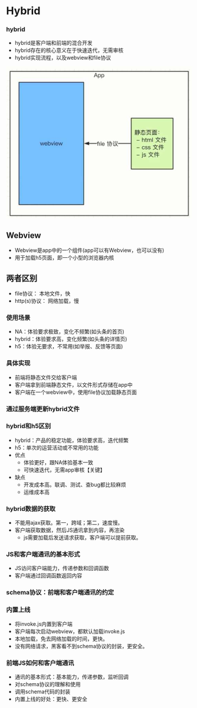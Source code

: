# Hybrid

### hybrid

* hybrid是客户端和前端的混合开发
* hybrid存在的核心意义在于快速迭代，无需审核
* hybrid实现流程，以及webview和file协议

![](../.gitbook/assets/618527831.jpg)

## Webview

* Webview是app中的一个组件\(app可以有Webview，也可以没有\)
* 用于加载h5页面，即一个小型的浏览器内核

## 两者区别

* file协议： 本地文件，快
* http\(s\)协议： 网络加载，慢

### 使用场景

* NA：体验要求极致，变化不频繁\(如头条的首页\)
* hybrid：体验要求高，变化频繁\(如头条的详情页\)
* h5：体验无要求，不常用\(如举报、反馈等页面\)

### 具体实现

* 前端将静态文件交给客户端
* 客户端拿到前端静态文件，以文件形式存储在app中
* 客户端在一个webview中，使用file协议加载静态页面

### 通过服务端更新hybrid文件

### hybrid和h5区别

* hybrid：产品的稳定功能，体验要求高，迭代频繁
* h5：单次的运营活动或不常用的功能
* 优点
  * 体验更好，跟NA体验基本一致
  * 可快速迭代，无需app审核【关键】
* 缺点
  * 开发成本高。联调、测试、查bug都比较麻烦
  * 运维成本高

### hybrid数据的获取

* 不能用ajax获取。第一，跨域；第二，速度慢。
* 客户端获取数据，然后JS通讯拿到内容，再渲染
  * js需要加载后发送请求获取，客户端可以提前获取。

### JS和客户端通讯的基本形式

* JS访问客户端能力，传递参数和回调函数
* 客户端通过回调函数返回内容

### schema协议：前端和客户端通讯的约定

### 内置上线

* 将invoke.js内置到客户端
* 客户端每次启动webview，都默认加载invoke.js
* 本地加载，免去网络加载的时间，更快。
* 没有网络请求，黑客看不到schema协议的封装，更安全。

### 前端JS如何和客户端通讯

* 通讯的基本形式：基本能力，传递参数，监听回调
* 对schema协议的理解和使用
* 调用schema代码的封装
* 内置上线的好处：更快、更安全

